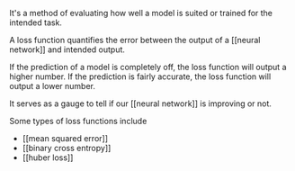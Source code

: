 It's a method of evaluating how well a model is suited or trained for the intended task.

A loss function quantifies the error between the output of a [[neural network]] and intended output.

If the prediction of a model is completely off, the loss function will output a higher number. If the prediction is fairly accurate, the loss function will output a lower number.

It serves as a gauge to tell if our [[neural network]] is improving or not.

Some types of loss functions include
- [[mean squared error]]
- [[binary cross entropy]]
- [[huber loss]]